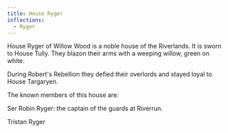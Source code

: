 ```yaml
---
title: House Ryger
inflections:
  - Ryger
---
```


House Ryger of Willow Wood is a noble house of the Riverlands. It is sworn to House Tully. They blazon their arms with a weeping willow, green on white.

During Robert's Rebellion they defied their overlords and stayed loyal to House Targaryen.

The known members of this house are:

Ser Robin Ryger: the captain of the guards at Riverrun.

Tristan Ryger



